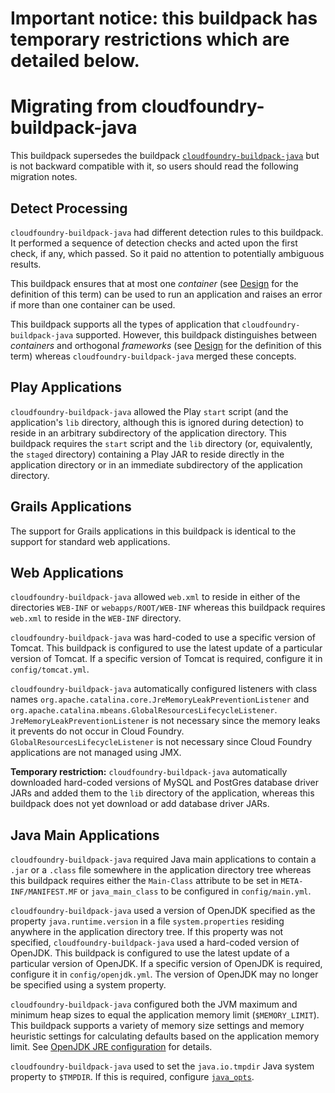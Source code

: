 # Important notice: this buildpack has temporary restrictions which are detailed below.

# Migrating from cloudfoundry-buildpack-java

This buildpack supersedes the buildpack [`cloudfoundry-buildpack-java`](https://github.com/cloudfoundry/cloudfoundry-buildpack-java) but is not backward compatible with it, so users should read the following migration notes.

## Detect Processing

`cloudfoundry-buildpack-java` had different detection rules to this buildpack.  It performed a sequence of detection checks and acted upon the first check, if any, which passed. So it paid no attention to potentially ambiguous results.

This buildpack ensures that at most one _container_ (see [Design](design.md) for the definition of this term) can be used to run an application and raises an error if more than one container can be used.

This buildpack supports all the types of application that `cloudfoundry-buildpack-java` supported.  However, this buildpack distinguishes between _containers_ and orthogonal _frameworks_ (see [Design](design.md) for the definition of this term) whereas `cloudfoundry-buildpack-java` merged these concepts.

## Play Applications

`cloudfoundry-buildpack-java` allowed the Play `start` script (and the application's `lib` directory, although this is ignored during detection) to reside in an arbitrary subdirectory of the application directory. This buildpack requires the `start` script and the `lib` directory (or, equivalently, the `staged` directory) containing a Play JAR to reside directly in the application directory or in an immediate subdirectory of the application directory.

## Grails Applications

The support for Grails applications in this buildpack is identical to the support for standard web applications.

## Web Applications

`cloudfoundry-buildpack-java` allowed `web.xml` to reside in either of the directories `WEB-INF` or `webapps/ROOT/WEB-INF` whereas this buildpack requires `web.xml` to reside in the `WEB-INF` directory.

`cloudfoundry-buildpack-java` was hard-coded to use a specific version of Tomcat.  This buildpack is configured to use the latest update of a particular version of Tomcat. If a specific version of Tomcat is required, configure it in `config/tomcat.yml`.

`cloudfoundry-buildpack-java` automatically configured listeners with class names `org.apache.catalina.core.JreMemoryLeakPreventionListener` and `org.apache.catalina.mbeans.GlobalResourcesLifecycleListener`. `JreMemoryLeakPreventionListener` is not necessary since the memory leaks it prevents do not occur in Cloud Foundry. `GlobalResourcesLifecycleListener` is not necessary since Cloud Foundry applications are not managed using JMX.

<b>Temporary restriction:</b> `cloudfoundry-buildpack-java` automatically downloaded hard-coded versions of MySQL and PostGres database driver JARs and added them to the `lib` directory of the application, whereas this buildpack does not yet download or add database driver JARs.

## Java Main Applications

`cloudfoundry-buildpack-java` required Java main applications to contain a `.jar` or a `.class` file somewhere in the application directory tree whereas this buildpack requires either the `Main-Class` attribute to be set in `META-INF/MANIFEST.MF` or `java_main_class` to be configured in `config/main.yml`.

`cloudfoundry-buildpack-java` used a version of OpenJDK specified as the property `java.runtime.version` in a file `system.properties` residing anywhere in the application directory tree. If this property was not specified, `cloudfoundry-buildpack-java` used a hard-coded version of OpenJDK.  This buildpack is configured to use the latest update of a particular version of OpenJDK. If a specific version of OpenJDK is required, configure it in `config/openjdk.yml`. The version of OpenJDK may no longer be specified using a system property.

`cloudfoundry-buildpack-java` configured both the JVM maximum and minimum heap sizes to equal the application memory limit (`$MEMORY_LIMIT`). This buildpack supports a variety of memory size settings and memory heuristic settings for calculating defaults based on the application memory limit.  See [OpenJDK JRE configuration](jre-openjdk.md#configuration) for details.

`cloudfoundry-buildpack-java` used to set the `java.io.tmpdir` Java system property to `$TMPDIR`.  If this is required, configure [`java_opts`](framework-java_opts.md#configuration).

